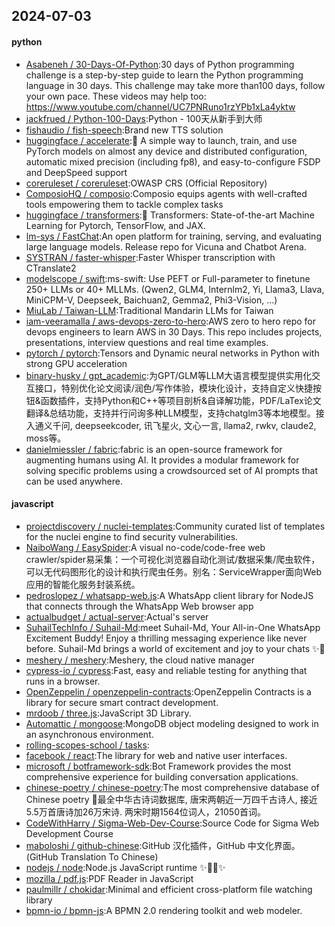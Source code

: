 ## 2024-07-03

#### python
* [Asabeneh / 30-Days-Of-Python](https://github.com/Asabeneh/30-Days-Of-Python):30 days of Python programming challenge is a step-by-step guide to learn the Python programming language in 30 days. This challenge may take more than100 days, follow your own pace. These videos may help too: https://www.youtube.com/channel/UC7PNRuno1rzYPb1xLa4yktw
* [jackfrued / Python-100-Days](https://github.com/jackfrued/Python-100-Days):Python - 100天从新手到大师
* [fishaudio / fish-speech](https://github.com/fishaudio/fish-speech):Brand new TTS solution
* [huggingface / accelerate](https://github.com/huggingface/accelerate):🚀 A simple way to launch, train, and use PyTorch models on almost any device and distributed configuration, automatic mixed precision (including fp8), and easy-to-configure FSDP and DeepSpeed support
* [coreruleset / coreruleset](https://github.com/coreruleset/coreruleset):OWASP CRS (Official Repository)
* [ComposioHQ / composio](https://github.com/ComposioHQ/composio):Composio equips agents with well-crafted tools empowering them to tackle complex tasks
* [huggingface / transformers](https://github.com/huggingface/transformers):🤗 Transformers: State-of-the-art Machine Learning for Pytorch, TensorFlow, and JAX.
* [lm-sys / FastChat](https://github.com/lm-sys/FastChat):An open platform for training, serving, and evaluating large language models. Release repo for Vicuna and Chatbot Arena.
* [SYSTRAN / faster-whisper](https://github.com/SYSTRAN/faster-whisper):Faster Whisper transcription with CTranslate2
* [modelscope / swift](https://github.com/modelscope/swift):ms-swift: Use PEFT or Full-parameter to finetune 250+ LLMs or 40+ MLLMs. (Qwen2, GLM4, Internlm2, Yi, Llama3, Llava, MiniCPM-V, Deepseek, Baichuan2, Gemma2, Phi3-Vision, ...)
* [MiuLab / Taiwan-LLM](https://github.com/MiuLab/Taiwan-LLM):Traditional Mandarin LLMs for Taiwan
* [iam-veeramalla / aws-devops-zero-to-hero](https://github.com/iam-veeramalla/aws-devops-zero-to-hero):AWS zero to hero repo for devops engineers to learn AWS in 30 Days. This repo includes projects, presentations, interview questions and real time examples.
* [pytorch / pytorch](https://github.com/pytorch/pytorch):Tensors and Dynamic neural networks in Python with strong GPU acceleration
* [binary-husky / gpt_academic](https://github.com/binary-husky/gpt_academic):为GPT/GLM等LLM大语言模型提供实用化交互接口，特别优化论文阅读/润色/写作体验，模块化设计，支持自定义快捷按钮&函数插件，支持Python和C++等项目剖析&自译解功能，PDF/LaTex论文翻译&总结功能，支持并行问询多种LLM模型，支持chatglm3等本地模型。接入通义千问, deepseekcoder, 讯飞星火, 文心一言, llama2, rwkv, claude2, moss等。
* [danielmiessler / fabric](https://github.com/danielmiessler/fabric):fabric is an open-source framework for augmenting humans using AI. It provides a modular framework for solving specific problems using a crowdsourced set of AI prompts that can be used anywhere.

#### javascript
* [projectdiscovery / nuclei-templates](https://github.com/projectdiscovery/nuclei-templates):Community curated list of templates for the nuclei engine to find security vulnerabilities.
* [NaiboWang / EasySpider](https://github.com/NaiboWang/EasySpider):A visual no-code/code-free web crawler/spider易采集：一个可视化浏览器自动化测试/数据采集/爬虫软件，可以无代码图形化的设计和执行爬虫任务。别名：ServiceWrapper面向Web应用的智能化服务封装系统。
* [pedroslopez / whatsapp-web.js](https://github.com/pedroslopez/whatsapp-web.js):A WhatsApp client library for NodeJS that connects through the WhatsApp Web browser app
* [actualbudget / actual-server](https://github.com/actualbudget/actual-server):Actual's server
* [SuhailTechInfo / Suhail-Md](https://github.com/SuhailTechInfo/Suhail-Md):meet Suhail-Md, Your All-in-One WhatsApp Excitement Buddy! Enjoy a thrilling messaging experience like never before. Suhail-Md brings a world of excitement and joy to your chats ✨🤖
* [meshery / meshery](https://github.com/meshery/meshery):Meshery, the cloud native manager
* [cypress-io / cypress](https://github.com/cypress-io/cypress):Fast, easy and reliable testing for anything that runs in a browser.
* [OpenZeppelin / openzeppelin-contracts](https://github.com/OpenZeppelin/openzeppelin-contracts):OpenZeppelin Contracts is a library for secure smart contract development.
* [mrdoob / three.js](https://github.com/mrdoob/three.js):JavaScript 3D Library.
* [Automattic / mongoose](https://github.com/Automattic/mongoose):MongoDB object modeling designed to work in an asynchronous environment.
* [rolling-scopes-school / tasks](https://github.com/rolling-scopes-school/tasks):
* [facebook / react](https://github.com/facebook/react):The library for web and native user interfaces.
* [microsoft / botframework-sdk](https://github.com/microsoft/botframework-sdk):Bot Framework provides the most comprehensive experience for building conversation applications.
* [chinese-poetry / chinese-poetry](https://github.com/chinese-poetry/chinese-poetry):The most comprehensive database of Chinese poetry 🧶最全中华古诗词数据库, 唐宋两朝近一万四千古诗人, 接近5.5万首唐诗加26万宋诗. 两宋时期1564位词人，21050首词。
* [CodeWithHarry / Sigma-Web-Dev-Course](https://github.com/CodeWithHarry/Sigma-Web-Dev-Course):Source Code for Sigma Web Development Course
* [maboloshi / github-chinese](https://github.com/maboloshi/github-chinese):GitHub 汉化插件，GitHub 中文化界面。 (GitHub Translation To Chinese)
* [nodejs / node](https://github.com/nodejs/node):Node.js JavaScript runtime ✨🐢🚀✨
* [mozilla / pdf.js](https://github.com/mozilla/pdf.js):PDF Reader in JavaScript
* [paulmillr / chokidar](https://github.com/paulmillr/chokidar):Minimal and efficient cross-platform file watching library
* [bpmn-io / bpmn-js](https://github.com/bpmn-io/bpmn-js):A BPMN 2.0 rendering toolkit and web modeler.
